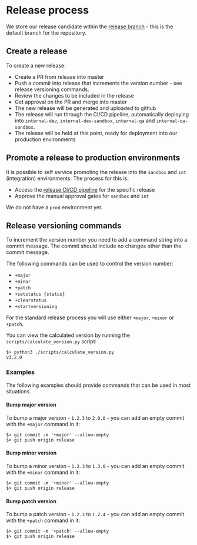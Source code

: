 # Release process

We store our release candidate within the [release branch](https://github.com/NHSDigital/communications-manager) - this is the default branch for the repository.

## Create a release

To create a new release:

* Create a PR from release into master
* Push a commit into release that increments the version number - see release versioning commands.
* Review the changes to be included in the release
* Get approval on the PR and merge into master
* The new release will be generated and uploaded to github
* The release will run through the CI/CD pipeline, automatically deploying into `internal-dev`, `internal-dev-sandbox`, `internal-qa` and `internal-qa-sandbox`.
* The release will be held at this point, ready for deployment into our production environments

## Promote a release to production environments

It is possible to self service promoting the release into the `sandbox` and `int` (integration) environments. The process for this is:

* Access the [release CI/CD pipeline](https://dev.azure.com/NHSD-APIM/API%20Platform/_build?definitionId=620) for the specific release
* Approve the manual approval gates for `sandbox` and `int`

We do not have a `prod` environment yet.

## Release versioning commands

To increment the version number you need to add a command string into a commit message. The commit should include no changes other than the commit message.

The following commands can be used to control the version number:

* `+major`
* `+minor`
* `+patch`
* `+setstatus {status}`
* `+clearstatus`
* `+startversioning`

For the standard release process you will use either `+major`, `+minor` or `+patch`.

You can view the calculated version by running the `scripts/calculate_version.py` script:

```
$> python3 ./scripts/calculate_version.py
v3.2.0
```

### Examples

The following examples should provide commands that can be used in most situations.

#### Bump major version

To bump a major version - `1.2.3` to `2.0.0` - you can add an empty commit with the `+major` command in it:

```
$> git commit -m '+major' --allow-empty
$> git push origin release
```

#### Bump minor version

To bump a minor version - `1.2.3` to `1.3.0` - you can add an empty commit with the `+minor` command in it:

```
$> git commit -m '+minor' --allow-empty
$> git push origin release
```

#### Bump patch version

To bump a patch version - `1.2.3` to `1.2.4` - you can add an empty commit with the `+patch` command in it:

```
$> git commit -m '+patch' --allow-empty
$> git push origin release
```
